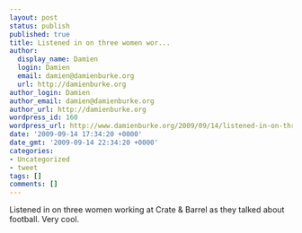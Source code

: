 ```yaml
---
layout: post
status: publish
published: true
title: Listened in on three women wor...
author:
  display_name: Damien
  login: Damien
  email: damien@damienburke.org
  url: http://damienburke.org
author_login: Damien
author_email: damien@damienburke.org
author_url: http://damienburke.org
wordpress_id: 160
wordpress_url: http://www.damienburke.org/2009/09/14/listened-in-on-three-women-wor/
date: '2009-09-14 17:34:20 +0000'
date_gmt: '2009-09-14 22:34:20 +0000'
categories:
- Uncategorized
- tweet
tags: []
comments: []
---
```

<p>Listened in on three women working at Crate &amp; Barrel as they talked about football. Very cool.</p>

